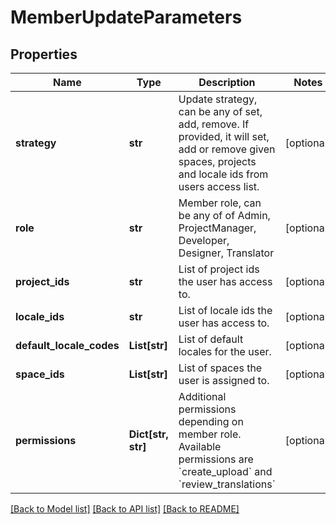 # MemberUpdateParameters

## Properties
Name | Type | Description | Notes
------------ | ------------- | ------------- | -------------
**strategy** | **str** | Update strategy, can be any of set, add, remove. If provided, it will set, add or remove given spaces, projects and locale ids from users access list. | [optional] 
**role** | **str** | Member role, can be any of of Admin, ProjectManager, Developer, Designer, Translator | [optional] 
**project_ids** | **str** | List of project ids the user has access to.  | [optional] 
**locale_ids** | **str** | List of locale ids the user has access to. | [optional] 
**default_locale_codes** | **List[str]** | List of default locales for the user. | [optional] 
**space_ids** | **List[str]** | List of spaces the user is assigned to. | [optional] 
**permissions** | **Dict[str, str]** | Additional permissions depending on member role. Available permissions are &#x60;create_upload&#x60; and &#x60;review_translations&#x60; | [optional] 

[[Back to Model list]](../README.md#documentation-for-models) [[Back to API list]](../README.md#documentation-for-api-endpoints) [[Back to README]](../README.md)


